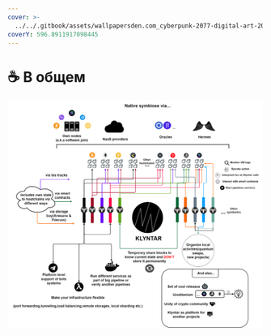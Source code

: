 ```yaml
---
cover: >-
  ../../.gitbook/assets/wallpapersden.com_cyberpunk-2077-digital-art-2020_3840x2160.jpg
coverY: 596.8911917098445
---
```


# ☕ В общем

![](../../.gitbook/assets/KlyntarOverview3WithBack.png)
